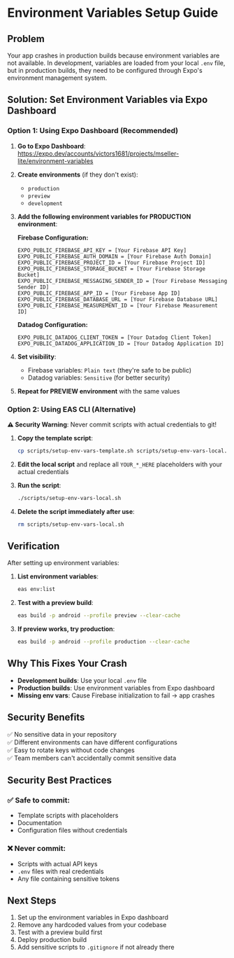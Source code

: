 # Environment Variables Setup Guide

## Problem

Your app crashes in production builds because environment variables are not available. In development, variables are loaded from your local `.env` file, but in production builds, they need to be configured through Expo's environment management system.

## Solution: Set Environment Variables via Expo Dashboard

### Option 1: Using Expo Dashboard (Recommended)

1. **Go to Expo Dashboard**: <https://expo.dev/accounts/victors1681/projects/mseller-lite/environment-variables>

2. **Create environments** (if they don't exist):

   - `production`
   - `preview`
   - `development`

3. **Add the following environment variables for PRODUCTION environment**:

   **Firebase Configuration:**

   ```env
   EXPO_PUBLIC_FIREBASE_API_KEY = [Your Firebase API Key]
   EXPO_PUBLIC_FIREBASE_AUTH_DOMAIN = [Your Firebase Auth Domain]
   EXPO_PUBLIC_FIREBASE_PROJECT_ID = [Your Firebase Project ID]
   EXPO_PUBLIC_FIREBASE_STORAGE_BUCKET = [Your Firebase Storage Bucket]
   EXPO_PUBLIC_FIREBASE_MESSAGING_SENDER_ID = [Your Firebase Messaging Sender ID]
   EXPO_PUBLIC_FIREBASE_APP_ID = [Your Firebase App ID]
   EXPO_PUBLIC_FIREBASE_DATABASE_URL = [Your Firebase Database URL]
   EXPO_PUBLIC_FIREBASE_MEASUREMENT_ID = [Your Firebase Measurement ID]
   ```

   **Datadog Configuration:**

   ```env
   EXPO_PUBLIC_DATADOG_CLIENT_TOKEN = [Your Datadog Client Token]
   EXPO_PUBLIC_DATADOG_APPLICATION_ID = [Your Datadog Application ID]
   ```

4. **Set visibility**:

   - Firebase variables: `Plain text` (they're safe to be public)
   - Datadog variables: `Sensitive` (for better security)

5. **Repeat for PREVIEW environment** with the same values

### Option 2: Using EAS CLI (Alternative)

**⚠️ Security Warning**: Never commit scripts with actual credentials to git!

1. **Copy the template script**:

   ```bash
   cp scripts/setup-env-vars-template.sh scripts/setup-env-vars-local.sh
   ```

2. **Edit the local script** and replace all `YOUR_*_HERE` placeholders with your actual credentials

3. **Run the script**:

   ```bash
   ./scripts/setup-env-vars-local.sh
   ```

4. **Delete the script immediately after use**:

   ```bash
   rm scripts/setup-env-vars-local.sh
   ```

## Verification

After setting up environment variables:

1. **List environment variables**:

   ```bash
   eas env:list
   ```

2. **Test with a preview build**:

   ```bash
   eas build -p android --profile preview --clear-cache
   ```

3. **If preview works, try production**:

   ```bash
   eas build -p android --profile production --clear-cache
   ```

## Why This Fixes Your Crash

- **Development builds**: Use your local `.env` file
- **Production builds**: Use environment variables from Expo dashboard
- **Missing env vars**: Cause Firebase initialization to fail → app crashes

## Security Benefits

✅ No sensitive data in your repository  
✅ Different environments can have different configurations  
✅ Easy to rotate keys without code changes  
✅ Team members can't accidentally commit sensitive data

## Security Best Practices

### ✅ Safe to commit:

- Template scripts with placeholders
- Documentation
- Configuration files without credentials

### ❌ Never commit:

- Scripts with actual API keys
- `.env` files with real credentials
- Any file containing sensitive tokens

## Next Steps

1. Set up the environment variables in Expo dashboard
2. Remove any hardcoded values from your codebase
3. Test with a preview build first
4. Deploy production build
5. Add sensitive scripts to `.gitignore` if not already there
